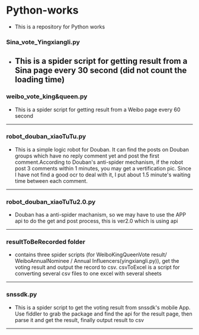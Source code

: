 # Python-works
* This is a repository for Python works

### Sina_vote_Yingxiangli.py  
* This is a spider script for getting result from a Sina page every 30 second (did not count the loading time)
  ---
### weibo_vote_king&queen.py  
* This is a spider script for getting result from a Weibo page every 60 second
---
### robot_douban_xiaoTuTu.py  
  * This is a simple logic robot for Douban. It can find the posts on Douban groups which have no reply comment yet and post the first comment.According to Douban's anti-spider mechanism, if the robot post 3 comments within 1 minutes, you may get a vertification pic. Since I have not find a good ocr to deal with it, I put about 1.5 minute's waiting time between each comment.
---
### robot_douban_xiaoTuTu2.0.py   
* Douban has a anti-spider machanism, so we may have to use the APP api to do the get and post process, this is ver2.0 which is using api
---
### resultToBeRecorded folder   
* contains three spider scripts (for WeiboKingQueenVote result/ WeiboAnnualNominee / Annual Influencers(yingxiangli.py)), get the voting result and output the record to csv. csvToExcel is a script for converting several csv files to one excel with several sheets
---
### snssdk.py   
  * This is a spider script to get the voting result from snssdk's mobile App. Use fiddler to grab the package and find the api for the result page, then parse it and get the result, finally output result to csv
---
